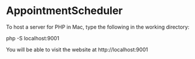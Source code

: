 # AppointmentScheduler

To host a server for PHP in Mac, type the following in the working directory:

php -S localhost:9001

You will be able to visit the website at http://localhost:9001